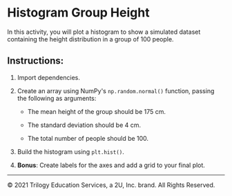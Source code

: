 # Histogram Group Height

In this activity, you will plot a histogram to show a simulated dataset containing the height distribution in a group of 100 people.

## Instructions:

1. Import dependencies.

2. Create an array using NumPy's `np.random.normal()` function, passing the following as arguments:

    * The mean height of the group should be 175 cm.

    * The standard deviation should be 4 cm. 

    * The total number of people should be 100.

3. Build the histogram using `plt.hist()`.

4. **Bonus**: Create labels for the axes and add a grid to your final plot.


---

© 2021 Trilogy Education Services, a 2U, Inc. brand. All Rights Reserved.
